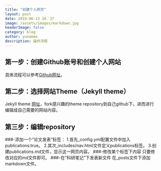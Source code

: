 ```yaml
---
title: "创建个人网页"
layout: post
date: 2019-06-13 18：37
image: /assets/images/markdown.jpg
headerImage: false
category: blog
author: yunamao
description: 操作流程
---
```


## 第一步：创建Github账号和创建个人网站

具体流程可以参考[Github网址](https://pages.github.com/)。



## 第二步：选择网站Theme（Jekyll theme）

Jekyll theme [网址](http://jekyllthemes.org/)，fork感兴趣的theme repository到自己github下，进而进行编辑成自己需要的网站内容。

## 第三步：编辑repository

###-添加一个“论文发表”标签：
1.首先_config.yml配置文件中加入publications:true。
2.其次_includes/nav.html文件定义publications标签。
3.创建publications.md文件，显示这一网页内容。
###-修改某个标签下内容
只要修改对应的md文件即可。
###-在“科研笔记”下发表新文件
在_posts文件下添加markdown文件。


